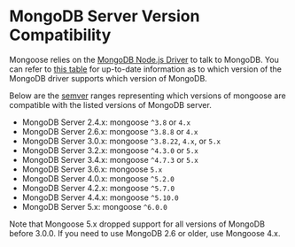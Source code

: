 # MongoDB Server Version Compatibility

Mongoose relies on the [MongoDB Node.js Driver](http://mongodb.github.io/node-mongodb-native/) to talk to MongoDB. 
You can refer to [this table](https://docs.mongodb.com/drivers/node/current/compatibility/) for up-to-date information as to which version of the MongoDB driver supports which version of MongoDB.

Below are the [semver](http://semver.org/) ranges representing which versions of mongoose are compatible with the listed versions of MongoDB server.

* MongoDB Server 2.4.x: mongoose `^3.8` or `4.x`
* MongoDB Server 2.6.x: mongoose `^3.8.8` or `4.x`
* MongoDB Server 3.0.x: mongoose `^3.8.22`, `4.x`, or `5.x`
* MongoDB Server 3.2.x: mongoose `^4.3.0` or `5.x`
* MongoDB Server 3.4.x: mongoose `^4.7.3` or `5.x`
* MongoDB Server 3.6.x: mongoose `5.x`
* MongoDB Server 4.0.x: mongoose `^5.2.0`
* MongoDB Server 4.2.x: mongoose `^5.7.0`
* MongoDB Server 4.4.x: mongoose `^5.10.0`
* MongoDB Server 5.x: mongoose `^6.0.0`

Note that Mongoose 5.x dropped support for all versions of MongoDB before 3.0.0. If you need to use MongoDB 2.6 or older, use Mongoose 4.x.
